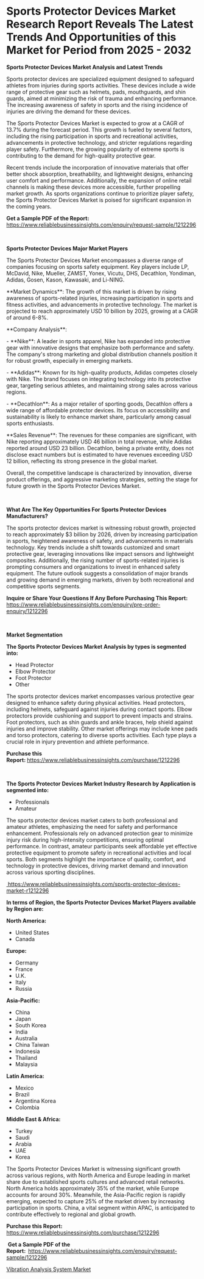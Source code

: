 <p><h1>Sports Protector Devices Market Research Report Reveals The Latest Trends And Opportunities of this Market for Period from 2025 - 2032</h1></p><p><strong>Sports Protector Devices Market Analysis and Latest Trends</strong></p>
<p><p>Sports protector devices are specialized equipment designed to safeguard athletes from injuries during sports activities. These devices include a wide range of protective gear such as helmets, pads, mouthguards, and shin guards, aimed at minimizing the risk of trauma and enhancing performance. The increasing awareness of safety in sports and the rising incidence of injuries are driving the demand for these devices.</p><p>The Sports Protector Devices Market is expected to grow at a CAGR of 13.7% during the forecast period. This growth is fueled by several factors, including the rising participation in sports and recreational activities, advancements in protective technology, and stricter regulations regarding player safety. Furthermore, the growing popularity of extreme sports is contributing to the demand for high-quality protective gear.</p><p>Recent trends include the incorporation of innovative materials that offer better shock absorption, breathability, and lightweight designs, enhancing user comfort and performance. Additionally, the expansion of online retail channels is making these devices more accessible, further propelling market growth. As sports organizations continue to prioritize player safety, the Sports Protector Devices Market is poised for significant expansion in the coming years.</p></p>
<p><strong>Get a Sample PDF of the Report:&nbsp;</strong> <a href="https://www.reliablebusinessinsights.com/enquiry/request-sample/1212296?utm_campaign=3057&utm_medium=2&utm_source=Github&utm_content=ia&utm_term=24032025&utm_id=sports-protector-devices">https://www.reliablebusinessinsights.com/enquiry/request-sample/1212296</a></p>
<p>&nbsp;</p>
<p><strong>Sports Protector Devices Major Market Players</strong></p>
<p><p>The Sports Protector Devices Market encompasses a diverse range of companies focusing on sports safety equipment. Key players include LP, McDavid, Nike, Mueller, ZAMST, Yonex, Vicutu, DHS, Decathlon, Yondiman, Adidas, Gosen, Kason, Kawasaki, and Li-NING. </p><p>**Market Dynamics**: The growth of this market is driven by rising awareness of sports-related injuries, increasing participation in sports and fitness activities, and advancements in protective technology. The market is projected to reach approximately USD 10 billion by 2025, growing at a CAGR of around 6-8%.</p><p>**Company Analysis**:</p><p>- **Nike**: A leader in sports apparel, Nike has expanded into protective gear with innovative designs that emphasize both performance and safety. The company's strong marketing and global distribution channels position it for robust growth, especially in emerging markets.</p><p>- **Adidas**: Known for its high-quality products, Adidas competes closely with Nike. The brand focuses on integrating technology into its protective gear, targeting serious athletes, and maintaining strong sales across various regions.</p><p>- **Decathlon**: As a major retailer of sporting goods, Decathlon offers a wide range of affordable protector devices. Its focus on accessibility and sustainability is likely to enhance market share, particularly among casual sports enthusiasts.</p><p>**Sales Revenue**: The revenues for these companies are significant, with Nike reporting approximately USD 46 billion in total revenue, while Adidas reported around USD 23 billion. Decathlon, being a private entity, does not disclose exact numbers but is estimated to have revenues exceeding USD 12 billion, reflecting its strong presence in the global market.</p><p>Overall, the competitive landscape is characterized by innovation, diverse product offerings, and aggressive marketing strategies, setting the stage for future growth in the Sports Protector Devices Market.</p></p>
<p>&nbsp;</p>
<p><strong>What Are The Key Opportunities For Sports Protector Devices Manufacturers?</strong></p>
<p><p>The sports protector devices market is witnessing robust growth, projected to reach approximately $3 billion by 2026, driven by increasing participation in sports, heightened awareness of safety, and advancements in materials technology. Key trends include a shift towards customized and smart protective gear, leveraging innovations like impact sensors and lightweight composites. Additionally, the rising number of sports-related injuries is prompting consumers and organizations to invest in enhanced safety equipment. The future outlook suggests a consolidation of major brands and growing demand in emerging markets, driven by both recreational and competitive sports segments.</p></p>
<p><strong>Inquire or Share Your Questions If Any Before Purchasing This Report:</strong> <a href="https://www.reliablebusinessinsights.com/enquiry/pre-order-enquiry/1212296?utm_campaign=3057&utm_medium=2&utm_source=Github&utm_content=ia&utm_term=24032025&utm_id=sports-protector-devices">https://www.reliablebusinessinsights.com/enquiry/pre-order-enquiry/1212296</a></p>
<p>&nbsp;</p>
<p><strong>Market Segmentation</strong></p>
<p><strong>The Sports Protector Devices Market Analysis by types is segmented into:</strong></p>
<p><ul><li>Head Protector</li><li>Elbow Protector</li><li>Foot Protector</li><li>Other</li></ul></p>
<p><p>The sports protector devices market encompasses various protective gear designed to enhance safety during physical activities. Head protectors, including helmets, safeguard against injuries during contact sports. Elbow protectors provide cushioning and support to prevent impacts and strains. Foot protectors, such as shin guards and ankle braces, help shield against injuries and improve stability. Other market offerings may include knee pads and torso protectors, catering to diverse sports activities. Each type plays a crucial role in injury prevention and athlete performance.</p></p>
<p><strong>Purchase this Report:&nbsp;</strong><a href="https://www.reliablebusinessinsights.com/purchase/1212296?utm_campaign=3057&utm_medium=2&utm_source=Github&utm_content=ia&utm_term=24032025&utm_id=sports-protector-devices">https://www.reliablebusinessinsights.com/purchase/1212296</a></p>
<p>&nbsp;</p>
<p><strong>The Sports Protector Devices Market Industry Research by Application is segmented into:</strong></p>
<p><ul><li>Professionals</li><li>Amateur</li></ul></p>
<p><p>The sports protector devices market caters to both professional and amateur athletes, emphasizing the need for safety and performance enhancement. Professionals rely on advanced protection gear to minimize injury risk during high-intensity competitions, ensuring optimal performance. In contrast, amateur participants seek affordable yet effective protective equipment to promote safety in recreational activities and local sports. Both segments highlight the importance of quality, comfort, and technology in protective devices, driving market demand and innovation across various sporting disciplines.</p></p>
<p><a href="https://www.reliablebusinessinsights.com/sports-protector-devices-market-r1212296?utm_campaign=3057&utm_medium=2&utm_source=Github&utm_content=ia&utm_term=24032025&utm_id=sports-protector-devices">&nbsp;https://www.reliablebusinessinsights.com/sports-protector-devices-market-r1212296</a></p>
<p><strong>In terms of Region, the Sports Protector Devices Market Players available by Region are:</strong></p>
<p>
    <p> <strong> North America: </strong>
        <ul>
            <li>United States</li>
            <li>Canada</li>
        </ul>
        </p> 
    <p> <strong> Europe: </strong>
        <ul>
            <li>Germany</li>
            <li>France</li>
            <li>U.K.</li>
            <li>Italy</li>
            <li>Russia</li>
        </ul>
        </p> 
    <p> <strong> Asia-Pacific: </strong>
        <ul>
            <li>China</li>
            <li>Japan</li>
            <li>South Korea</li>
            <li>India</li>
            <li>Australia</li>
            <li>China Taiwan</li>
            <li>Indonesia</li>
            <li>Thailand</li>
            <li>Malaysia</li>
        </ul>
        </p> 
    <p> <strong> Latin America: </strong>
        <ul>
            <li>Mexico</li>
            <li>Brazil</li>
            <li>Argentina Korea</li>
            <li>Colombia</li>
        </ul>
        </p> 
    <p> <strong> Middle East & Africa: </strong>
        <ul>
            <li>Turkey</li>
            <li>Saudi</li>
            <li>Arabia</li>
            <li>UAE</li>
            <li>Korea</li>
        </ul>
    </p>
    </p>
<p><p>The Sports Protector Devices Market is witnessing significant growth across various regions, with North America and Europe leading in market share due to established sports cultures and advanced retail networks. North America holds approximately 35% of the market, while Europe accounts for around 30%. Meanwhile, the Asia-Pacific region is rapidly emerging, expected to capture 25% of the market driven by increasing participation in sports. China, a vital segment within APAC, is anticipated to contribute effectively to regional and global growth.</p></p>
<p><strong>Purchase this Report: </strong><a href="https://www.reliablebusinessinsights.com/purchase/1212296?utm_campaign=3057&utm_medium=2&utm_source=Github&utm_content=ia&utm_term=24032025&utm_id=sports-protector-devices">https://www.reliablebusinessinsights.com/purchase/1212296</a></p>
<p>&nbsp;<strong>Get a Sample PDF of the Report:&nbsp;&nbsp;</strong><a href="https://www.reliablebusinessinsights.com/enquiry/request-sample/1212296?utm_campaign=3057&utm_medium=2&utm_source=Github&utm_content=ia&utm_term=24032025&utm_id=sports-protector-devices">https://www.reliablebusinessinsights.com/enquiry/request-sample/1212296</a></p>
<p><strong></strong></p>
<p><p><a href="https://github.com/ssaradulai/Market-Research-Report-List-1/blob/main/vibration-analysis-system-market.md?utm_campaign=3057&utm_medium=2&utm_source=Github&utm_content=ia&utm_term=24032025&utm_id=sports-protector-devices">Vibration Analysis System Market</a></p></p>
